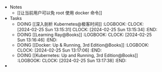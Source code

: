 - Notes
	- [[让当前用户可以免 root 使用 docker 命令]]
- Tasks
	- DOING [[深入剖析 Kubernetes@极客时间]]
	  :LOGBOOK:
	  CLOCK: [2024-02-25 Sun 13:15:31]
	  CLOCK: [2024-02-25 Sun 13:15:34]
	  :END:
	- DOING [[Learning Ray@Books]]
	  :LOGBOOK:
	  CLOCK: [2024-02-25 Sun 13:16:46]
	  :END:
	- DOING [[Docker: Up & Running, 3rd Edition@Books]]
	  :LOGBOOK:
	  CLOCK: [2024-02-25 Sun 13:17:06]
	  :END:
	- DOING [[Kubernetes: Up and Running, 3rd Edition@Books]]
	  :LOGBOOK:
	  CLOCK: [2024-02-25 Sun 13:17:38]
	  :END:
-